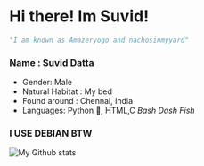 # Hi there! Im Suvid!

```python
"I am known as Amazeryogo and nachosinmyyard"
```
### Name : Suvid Datta
* Gender: Male
* Natural Habitat : My bed
* Found around : Chennai, India
* Languages: Python 🐍,  HTML,C *Bash Dash Fish*

### I USE DEBIAN BTW

![My Github stats](https://github-readme-stats.vercel.app/api?username=Amazeryogo&show_icons=true&theme=radical)

